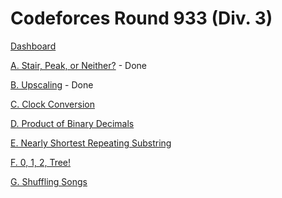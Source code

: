 # Codeforces Round 933 (Div. 3)

[Dashboard](https://codeforces.com/contest/1950)

[A. Stair, Peak, or Neither?](https://codeforces.com/contest/1950/problem/A) - Done

[B. Upscaling](https://codeforces.com/contest/1950/problem/B) - Done

[C. Clock Conversion](https://codeforces.com/contest/1950/problem/C)

[D. Product of Binary Decimals](https://codeforces.com/contest/1950/problem/D)

[E. Nearly Shortest Repeating Substring](https://codeforces.com/contest/1950/problem/E)

[F. 0, 1, 2, Tree!](https://codeforces.com/contest/1950/problem/F)

[G. Shuffling Songs](https://codeforces.com/contest/1950/problem/G)

